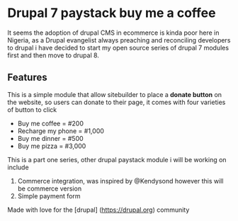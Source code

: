 # Drupal 7 paystack buy me a coffee
It seems the adoption of drupal CMS in ecommerce is kinda poor here in Nigeria, as a Drupal evangelist always preaching and
 reconciling developers to drupal i have decided to start my open source series of drupal 7 modules first and then move to drupal 8.
 
 ## Features
 This is a simple module that allow sitebuilder to place a **donate button** on the website, so users can donate to their page, 
 it comes with four varieties of button to click


- Buy me coffee = #200
- Recharge my phone = #1,000
- Buy me dinner = #500
- Buy me pizza = #3,000
 
 
 This is a part one series, other drupal paystack module i will be working on include

 1. Commerce integration, was inspired by @Kendysond however this will be commerce version
 2. Simple payment form

 
 Made with love for the [drupal] (https://drupal.org) community 
 
 